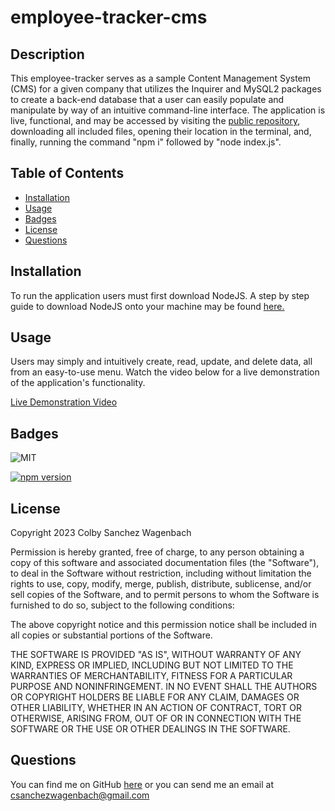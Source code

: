 # employee-tracker-cms

## Description
This employee-tracker serves as a sample Content Management System (CMS) for a given company that utilizes the Inquirer and MySQL2 packages to create a back-end database that a user can easily populate and manipulate by way of an intuitive command-line interface. The application is live, functional, and may be accessed by visiting the [public repository](https://github.com/csanchezwagenbach/employee-tracker-cms), downloading all included files, opening their location in the terminal, and, finally, running the command "npm i" followed by "node index.js".
  
## Table of Contents
- [Installation](#installation)
- [Usage](#usage)
- [Badges](#badges)
- [License](#license)
- [Questions](#questions)

## Installation
To run the application users must first download NodeJS. A step by step guide to download NodeJS onto your machine may be found [here.](https://coding-boot-camp.github.io/full-stack/nodejs/how-to-install-nodejs)

## Usage
Users may simply and intuitively create, read, update, and delete data, all from an easy-to-use menu. Watch the video below for a live demonstration of the application's functionality.

[Live Demonstration Video](https://watch.screencastify.com/v/9y6mL12ONbkJYzuN2TIR)

  
## Badges
![MIT](https://img.shields.io/badge/License-MIT-yellow.svg)

[![npm version](https://badge.fury.io/js/console.table.svg)](https://badge.fury.io/js/console.table)

## License
  
Copyright 2023 Colby Sanchez Wagenbach

Permission is hereby granted, free of charge, to any person obtaining a copy of this software and associated documentation files (the "Software"), to deal in the Software without restriction, including without limitation the rights to use, copy, modify, merge, publish, distribute, sublicense, and/or sell copies of the Software, and to permit persons to whom the Software is furnished to do so, subject to the following conditions:

The above copyright notice and this permission notice shall be included in all copies or substantial portions of the Software.

THE SOFTWARE IS PROVIDED "AS IS", WITHOUT WARRANTY OF ANY KIND, EXPRESS OR IMPLIED, INCLUDING BUT NOT LIMITED TO THE WARRANTIES OF MERCHANTABILITY, FITNESS FOR A PARTICULAR PURPOSE AND NONINFRINGEMENT. IN NO EVENT SHALL THE AUTHORS OR COPYRIGHT HOLDERS BE LIABLE FOR ANY CLAIM, DAMAGES OR OTHER LIABILITY, WHETHER IN AN ACTION OF CONTRACT, TORT OR OTHERWISE, ARISING FROM, OUT OF OR IN CONNECTION WITH THE SOFTWARE OR THE USE OR OTHER DEALINGS IN THE SOFTWARE.
    
## Questions
You can find me on GitHub [here](https://github.com/csanchezwagenbach) or you can send me an email at csanchezwagenbach@gmail.com
  